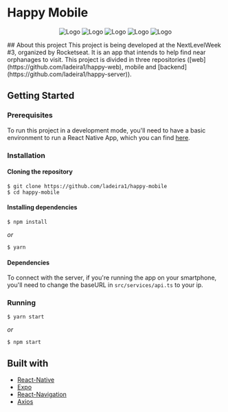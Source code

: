 # Happy Mobile
<p align = 'center'>
  <img src="https://github.com/ladeira1/happy-server/blob/main/docs/orphanages-map.png?raw=true" alt="Logo">
  <img src="https://github.com/ladeira1/happy-server/blob/main/docs/create-orphanage.png?raw=true" alt="Logo">
  <img src="https://github.com/ladeira1/happy-server/blob/main/docs/create-orphanage-2.png?raw=true" alt="Logo">
  <img src="https://github.com/ladeira1/happy-server/blob/main/docs/orphanage.png?raw=true" alt="Logo">
  <img src="https://github.com/ladeira1/happy-server/blob/main/docs/orphanage-2.png?raw=true" alt="Logo">
 
</p>
## About this project
This project is being developed at the NextLevelWeek #3, organized by Rocketseat. It is an app that intends to help find near orphanages to visit. This project is divided in three repositories ([web](https://github.com/ladeira1/happy-web), mobile and [backend](https://github.com/ladeira1/happy-server)).

## Getting Started
### Prerequisites
To run this project in a development mode, you'll need to have a basic environment to run a React Native App, which you can find [here](https://reactnative.dev/docs/getting-started).

### Installation
#### Cloning the repository
```
$ git clone https://github.com/ladeira1/happy-mobile
$ cd happy-mobile
```

#### Installing dependencies
```
$ npm install
```
_or_
```
$ yarn
```

#### Dependencies
To connect with the server, if you're running the app on your smartphone, you'll need to change the baseURL in `src/services/api.ts` to your ip.

### Running
```
$ yarn start
```
_or_
```
$ npm start
```

## Built with
- [React-Native](https://reactnative.dev/)
- [Expo](https://expo.io/)
- [React-Navigation](https://reactnavigation.org/)
- [Axios](https://github.com/axios/axios)